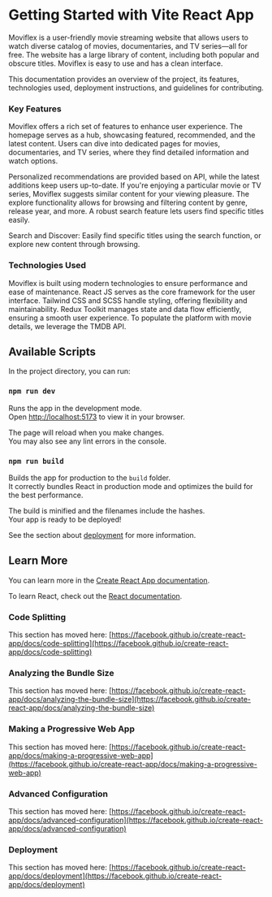 # Getting Started with Vite React App
Moviflex is a user-friendly movie streaming website that allows users to watch diverse catalog of movies, documentaries, and TV series—all for free. The website has a large library of content, including both popular and obscure titles. Moviflex is easy to use and has a clean interface.

This documentation provides an overview of the project, its features, technologies used, deployment instructions, and guidelines for contributing.

### Key Features
Moviflex offers a rich set of features to enhance user experience. The homepage serves as a hub, showcasing featured, recommended, and the latest content. Users can dive into dedicated pages for movies, documentaries, and TV series, where they find detailed information and watch options.

Personalized recommendations are provided based on API, while the latest additions keep users up-to-date. If you're enjoying a particular movie or TV series, Moviflex suggests similar content for your viewing pleasure. The explore functionality allows for browsing and filtering content by genre, release year, and more. A robust search feature lets users find specific titles easily. 

Search and Discover: Easily find specific titles using the search function, or explore new content through browsing.

### Technologies Used
Moviflex is built using modern technologies to ensure performance and ease of maintenance. React JS serves as the core framework for the user interface. Tailwind CSS and SCSS handle styling, offering flexibility and maintainability. Redux Toolkit manages state and data flow efficiently, ensuring a smooth user experience. To populate the platform with movie details, we leverage the TMDB API.


## Available Scripts

In the project directory, you can run:

### `npm run dev`

Runs the app in the development mode.\
Open [http://localhost:5173](http://localhost:5173) to view it in your browser.

The page will reload when you make changes.\
You may also see any lint errors in the console.


### `npm run build`

Builds the app for production to the `build` folder.\
It correctly bundles React in production mode and optimizes the build for the best performance.

The build is minified and the filenames include the hashes.\
Your app is ready to be deployed!

See the section about [deployment](https://facebook.github.io/create-react-app/docs/deployment) for more information.


## Learn More

You can learn more in the [Create React App documentation](https://facebook.github.io/create-react-app/docs/getting-started).

To learn React, check out the [React documentation](https://react.dev/learn).

### Code Splitting

This section has moved here: [https://facebook.github.io/create-react-app/docs/code-splitting](https://facebook.github.io/create-react-app/docs/code-splitting)

### Analyzing the Bundle Size

This section has moved here: [https://facebook.github.io/create-react-app/docs/analyzing-the-bundle-size](https://facebook.github.io/create-react-app/docs/analyzing-the-bundle-size)

### Making a Progressive Web App

This section has moved here: [https://facebook.github.io/create-react-app/docs/making-a-progressive-web-app](https://facebook.github.io/create-react-app/docs/making-a-progressive-web-app)

### Advanced Configuration

This section has moved here: [https://facebook.github.io/create-react-app/docs/advanced-configuration](https://facebook.github.io/create-react-app/docs/advanced-configuration)

### Deployment

This section has moved here: [https://facebook.github.io/create-react-app/docs/deployment](https://facebook.github.io/create-react-app/docs/deployment)

